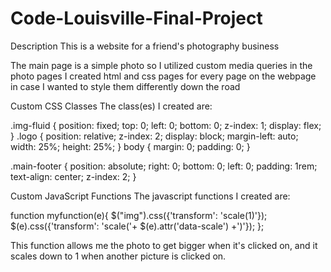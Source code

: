 
# Code-Louisville-Final-Project

Description
This is a website for a friend's photography business

The main page is a simple photo so I utilized custom media queries in the photo pages
I created html and css pages for every page on the webpage in case I wanted to style them differently down the road

Custom CSS Classes
The class(es) I created are:

.img-fluid {
  position: fixed;
  top: 0;
  left: 0;
  bottom: 0;
  z-index: 1;
  display: flex;
} 
.logo {
  position: relative;
  z-index: 2;
  display: block;
  margin-left: auto;
  width: 25%;
  height: 25%;
}
body {
  margin: 0;
  padding: 0;
}

.main-footer {
  position: absolute;
  right: 0;
  bottom: 0;
  left: 0;
  padding: 1rem;
  text-align: center;
  z-index: 2;
}

Custom JavaScript Functions
The javascript functions I created are:

function myfunction(e){
    $("img").css({'transform': 'scale(1)'});
    $(e).css({'transform': 'scale('+ $(e).attr('data-scale') +')'});
};

This function allows me the photo to get bigger when it's clicked on, and it scales down to 1 when another picture is clicked on.

